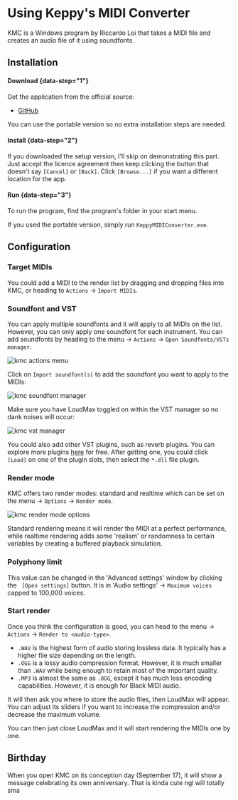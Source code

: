 # Using Keppy's MIDI Converter

KMC is a Windows program by Riccardo Loi that takes a MIDI file and creates an
audio file of it using soundfonts.

## Installation

#### Download {data-step="1"}

Get the application from the official source:

- [GitHub][gh]

You can use the portable version so no extra installation steps are needed.

#### Install {data-step="2"}

If you downloaded the setup version, I'll skip on demonstrating this part.
Just accept the licence agreement then keep clicking the button that doesn't
say `[Cancel]` or `[Back]`. Click `[Browse...]` if you want a different
location for the app.

#### Run {data-step="3"}

To run the program, find the program's folder in your start menu. 

If you used the portable version, simply run `KeppyMIDIConverter.exe`.


## Configuration

### Target MIDIs

You could add a MIDI to the render list by dragging and dropping files into
KMC, or heading to `Actions` -> `Import MIDIs`.

### Soundfont and VST

You can apply multiple soundfonts and it will apply to all MIDIs on the list.
However, you can only apply one soundfont for each instrument. You can add
soundfonts by heading to the menu -> `Actions` -> `Open Soundfonts/VSTs
manager`.

![kmc actions menu](/kmc_actions.webp)

Click on `Import soundfont(s)` to add the soundfont you want to apply to the
MIDIs:

![kmc soundfont manager](/kmc_sfman.webp)

Make sure you have LoudMax toggled on within the VST manager so no dank noises
will occur:

![kmc vst manager](/kmc_vstman.webp)

You could also add other VST plugins, such as reverb plugins. You can explore
more plugins [here][free] for free. After getting one, you could click `
[Load]` on one of the plugin slots, then select the `*.dll` file plugin.

### Render mode

KMC offers two render modes: standard and realtime which can be set on the
menu -> `Options` -> `Render mode`. 

![kmc render mode options](/kmc_rendermodes.webp)

Standard rendering means it will render the MIDI at a perfect performance,
while realtime rendering adds some 'realism' or randomness to certain
variables by creating a buffered playback simulation.

### Polyphony limit

This value can be changed in the 'Advanced settings' window by clicking the `
[Open settings]` button. It is in 'Audio settings' -> `Maximum voices` capped
to 100,000 voices.

### Start render

Once you think the configuration is good, you can head to the menu ->
`Actions` -> `Render to <audio-type>`.

- `.WAV` is the highest form of audio storing lossless data. It typically has
  a higher file size depending on the length.
- `.OGG` is a lossy audio compression format. However, it is much smaller than
  `.WAV` while being enough to retain most of the important quality.
- `.MP3` is almost the same as `.OGG`, except it has much less encoding
  capabilities. However, it is enough for Black MIDI audio.

It will then ask you where to store the audio files, then LoudMax will appear.
You can adjust its sliders if you want to increase the compression and/or
decrease the maximum volume.

You can then just close LoudMax and it will start rendering the MIDIs one by
one.

## Birthday

When you open KMC on its conception day (September 17), it will show a message
celebrating its own anniversary. That is kinda cute ngl will totally sma

[gh]: <https://github.com/KeppySoftware/KMC/releases>
[free]: <https://plugins4free.com/effects/Reverb/>
